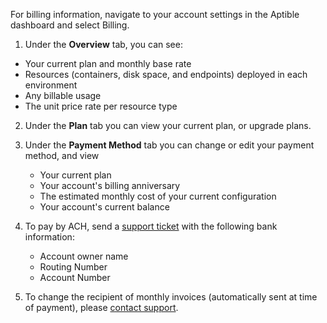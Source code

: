 For billing information, navigate to your account settings in the Aptible dashboard and select Billing.

1. Under the **Overview** tab, you can see:
  - Your current plan and monthly base rate
  - Resources (containers, disk space, and endpoints) deployed in each environment
  - Any billable usage
  - The unit price rate per resource type

2. Under the **Plan** tab you can view your current plan, or upgrade plans.
3. Under the **Payment Method** tab you can change or edit your payment method, and view
    - Your current plan
    - Your account's billing anniversary
    - The estimated monthly cost of your current configuration
    - Your account's current balance

4. To pay by ACH, send a [support ticket](http://contact.aptible.com) with the following bank information:
    - Account owner name
    - Routing Number
    - Account Number

5. To change the recipient of monthly invoices (automatically sent at time of payment), please [contact support](http://contact.aptible.com).

